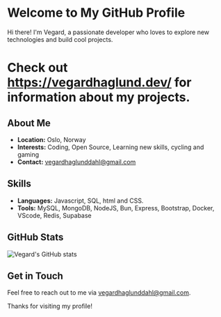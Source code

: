 # Welcome to My GitHub Profile

Hi there! I'm Vegard, a passionate developer who loves to explore new technologies and build cool projects. 

# Check out https://vegardhaglund.dev/ for information about my projects.


## About Me

- **Location:** Oslo, Norway
- **Interests:** Coding, Open Source, Learning new skills, cycling and gaming
- **Contact:** vegardhaglunddahl@gmail.com

## Skills

- **Languages:** Javascript, SQL, html and CSS. 
- **Tools:** MySQL, MongoDB, NodeJS, Bun, Express, Bootstrap, Docker, VScode, Redis, Supabase




## GitHub Stats

![Vegard's GitHub stats](https://github-readme-stats.vercel.app/api?username=Vegard-hd&show_icons=true&theme=default)

## Get in Touch

Feel free to reach out to me via vegardhaglunddahl@gmail.com.

Thanks for visiting my profile!
